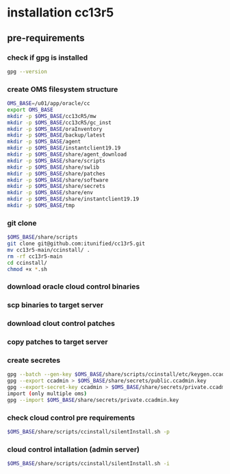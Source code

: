 # installation cc13r5
## pre-requirements

### check if gpg is installed
```bash
gpg --version
```
### create OMS filesystem structure
```bash
OMS_BASE=/u01/app/oracle/cc
export OMS_BASE
mkdir -p $OMS_BASE/cc13cR5/mw
mkdir -p $OMS_BASE/cc13cR5/gc_inst
mkdir -p $OMS_BASE/oraInventory
mkdir -p $OMS_BASE/backup/latest
mkdir -p $OMS_BASE/agent
mkdir -p $OMS_BASE/instantclient19.19
mkdir -p $OMS_BASE/share/agent_download
mkdir -p $OMS_BASE/share/scripts
mkdir -p $OMS_BASE/share/swlib
mkdir -p $OMS_BASE/share/patches
mkdir -p $OMS_BASE/share/software
mkdir -p $OMS_BASE/share/secrets
mkdir -p $OMS_BASE/share/env
mkdir -p $OMS_BASE/share/instantclient19.19
mkdir -p $OMS_BASE/tmp
```
### git clone
```bash
$OMS_BASE/share/scripts
git clone git@github.com:itunified/cc13r5.git
mv cc13r5-main/ccinstall/ .
rm -rf cc13r5-main
cd ccinstall/
chmod +x *.sh
```
#### 
### download oracle cloud control binaries
### scp binaries to target server
### download clout control patches 
### copy patches to target server
### create secretes
```bash
gpg --batch --gen-key $OMS_BASE/share/scripts/ccinstall/etc/keygen.ccadmin.batch
gpg --export ccadmin > $OMS_BASE/share/secrets/public.ccadmin.key
gpg --export-secret-key ccadmin > $OMS_BASE/share/secrets/private.ccadmin.key
import (only multiple oms)
gpg --import $OMS_BASE/share/secrets/private.ccadmin.key
```
### check cloud control pre requirements
```bash
$OMS_BASE/share/scripts/ccinstall/silentInstall.sh -p
```
### cloud control intallation (admin server)
```bash
$OMS_BASE/share/scripts/ccinstall/silentInstall.sh -i
```
